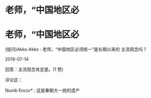 # 老师，“中国地区必

# 老师，“中国地区必

(提问)Akko Akko : 老师，“中国地区必须统一”是长期以来的 主流观念吗？

2019-07-14

回答：主流观念肯定是。(1 赞)

评论区：

Numb Encor* : 这是秦朝大一统的遗产